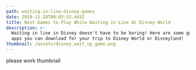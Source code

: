 ```yaml
---
path: waiting-in-line-disney-games
date: 2019-11-28T00:03:53.443Z
title: Best Games to Play While Waiting in Line At Disney World
description: >-
  Waiting in line in Disney doesn't have to be boring! Here are some games and
  apps you can download for your trip to Disney World or Disneyland!
thumbnail: /assets/disney_wait_up_game.png
---
```

please work thumbnail
